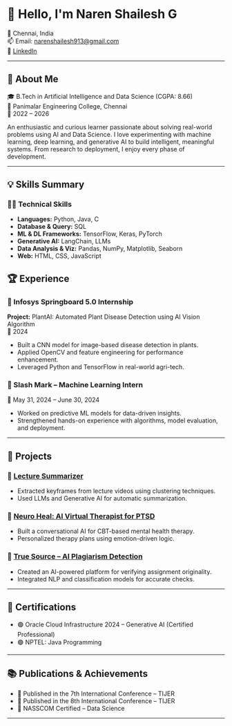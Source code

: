 # 👋 Hello, I'm Naren Shailesh G

📍 Chennai, India  
📫 Email: narenshailesh913@gmail.com  
🔗 [LinkedIn](https://www.linkedin.com/in/your-link)  


---

## 🧠 About Me

🎓 B.Tech in Artificial Intelligence and Data Science (CGPA: 8.66)  
📍 Panimalar Engineering College, Chennai  
📅 2022 – 2026  

An enthusiastic and curious learner passionate about solving real-world problems using AI and Data Science. I love experimenting with machine learning, deep learning, and generative AI to build intelligent, meaningful systems. From research to deployment, I enjoy every phase of development.

---

## 💡 Skills Summary

### 👨‍💻 Technical Skills
- **Languages:** Python, Java, C  
- **Database & Query:** SQL  
- **ML & DL Frameworks:** TensorFlow, Keras, PyTorch  
- **Generative AI:** LangChain, LLMs  
- **Data Analysis & Viz:** Pandas, NumPy, Matplotlib, Seaborn  
- **Web:** HTML, CSS, JavaScript  

## 🏆 Experience

### 🔸 Infosys Springboard 5.0 Internship  
**Project:** PlantAI: Automated Plant Disease Detection using AI Vision Algorithm  
📅 2024  
- Built a CNN model for image-based disease detection in plants.  
- Applied OpenCV and feature engineering for performance enhancement.  
- Leveraged Python and TensorFlow in real-world agri-tech.

### 🔸 Slash Mark – Machine Learning Intern  
📅 May 31, 2024 – June 30, 2024  
- Worked on predictive ML models for data-driven insights.  
- Strengthened hands-on experience with algorithms, model evaluation, and deployment.

---

## 🚀 Projects

### 📘 [Lecture Summarizer](https://github.com/NarenShailesh)  
- Extracted keyframes from lecture videos using clustering techniques.  
- Used LLMs and Generative AI for automatic summarization.

### 🧠 [Neuro Heal: AI Virtual Therapist for PTSD](https://github.com/NarenShailesh)  
- Built a conversational AI for CBT-based mental health therapy.  
- Personalized therapy plans using emotion-driven logic.

### 🧪 [True Source – AI Plagiarism Detection](https://github.com/NarenShailesh)  
- Created an AI-powered platform for verifying assignment originality.  
- Integrated NLP and classification models for accurate checks.

---

## 🧾 Certifications

- 🟢 Oracle Cloud Infrastructure 2024 – Generative AI (Certified Professional)  
- 🟢 NPTEL: Java Programming  

---

## 📚 Publications & Achievements

- 📄 Published in the 7th International Conference – TIJER  
- 📄 Published in the 8th International Conference – TIJER  
- 🏅 NASSCOM Certified – Data Science

---

